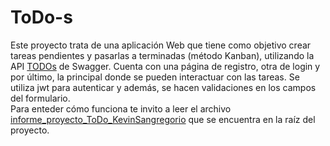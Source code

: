 # ToDo-s

Este proyecto trata de una aplicación Web que tiene como objetivo crear tareas pendientes y pasarlas a terminadas (método Kanban), utilizando la API [TODOs](https://ctd-todo-api.herokuapp.com/) de Swagger. Cuenta con una página de registro, otra de login y por último, la principal donde se pueden interactuar con las tareas. Se utiliza jwt para autenticar y además, se hacen validaciones en los campos del formulario.  
Para enteder cómo funciona te invito a leer el archivo [informe_proyecto_ToDo_KevinSangregorio](https://github.com/KevinSangregorio/ToDo-s/blob/main/Informe_proyecto_ToDo_KevinSangregorio.pdf) que se encuentra en la raíz del proyecto.
